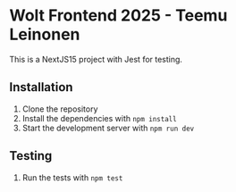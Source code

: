 # Wolt Frontend 2025 - Teemu Leinonen

This is a NextJS15 project with Jest for testing.

## Installation

1. Clone the repository
2. Install the dependencies with `npm install`
3. Start the development server with `npm run dev`

## Testing

1. Run the tests with `npm test`
